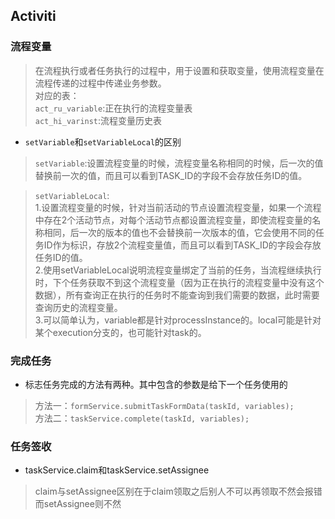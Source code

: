 ## Activiti

### 流程变量

> 在流程执行或者任务执行的过程中，用于设置和获取变量，使用流程变量在流程传递的过程中传递业务参数。  
对应的表：  
`act_ru_variable`:正在执行的流程变量表  
`act_hi_varinst`:流程变量历史表

* `setVariable`和`setVariableLocal`的区别
> `setVariable`:设置流程变量的时候，流程变量名称相同的时候，后一次的值替换前一次的值，而且可以看到TASK_ID的字段不会存放任务ID的值。

> `setVariableLocal`:  
1.设置流程变量的时候，针对当前活动的节点设置流程变量，如果一个流程中存在2个活动节点，对每个活动节点都设置流程变量，即使流程变量的名称相同，后一次的版本的值也不会替换前一次版本的值，它会使用不同的任务ID作为标识，存放2个流程变量值，而且可以看到TASK_ID的字段会存放任务ID的值。  
2.使用setVariableLocal说明流程变量绑定了当前的任务，当流程继续执行时，下个任务获取不到这个流程变量（因为正在执行的流程变量中没有这个数据），所有查询正在执行的任务时不能查询到我们需要的数据，此时需要查询历史的流程变量。  
3.可以简单认为，variable都是针对processInstance的。local可能是针对某个execution分支的，也可能针对task的。


### 完成任务
* 标志任务完成的方法有两种。其中包含的参数是给下一个任务使用的
> 方法一：`formService.submitTaskFormData(taskId, variables);`  
方法二：`taskService.complete(taskId, variables);`

### 任务签收
* taskService.claim和taskService.setAssignee
> claim与setAssignee区别在于claim领取之后别人不可以再领取不然会报错而setAssignee则不然
